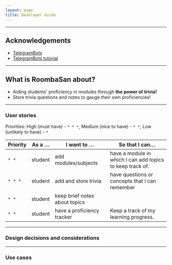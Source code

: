 ```yaml
---
layout: page
title: Developer Guide
---
```


--------------------------------------------------------------------------------------------------------------------

## **Acknowledgements**

* [TelegramBots](https://github.com/rubenlagus/TelegramBots)
* [TelegramBots tutorial](https://monsterdeveloper.gitbook.io/java-telegram-bot-tutorial)

--------------------------------------------------------------------------------------------------------------------

## **What is RoombaSan about?**

* Aiding students' proficiency in modules through **the power of trivia!**
* Store trivia questions and notes to gauge their own proficiencies!

--------------------------------------------------------------------------------------------------------------------

### **User stories**

Priorities: High (must have) - `* * *`, Medium (nice to have) - `* *`, Low (unlikely to have) - `*`

| Priority | As a …​  | I want to …​                        | So that I can…​                                         |
|----------|----------|-------------------------------------|---------------------------------------------------------|
| `* * `  | student | add modules/subjects          | have a module in which I can add topics to keep track of.  |
| `* * * `  | student | add and store trivia         | have questions or concepts that I can remember  |
| `* * `  | student | keep brief notes about topics |                                                  |
| `* * `  | student | have a proficiency tracker         | Keep a track of my learning progress.  |


--------------------------------------------------------------------------------------------------------------------
### **Design decisions and considerations**


--------------------------------------------------------------------------------------------------------------------
### **Use cases**